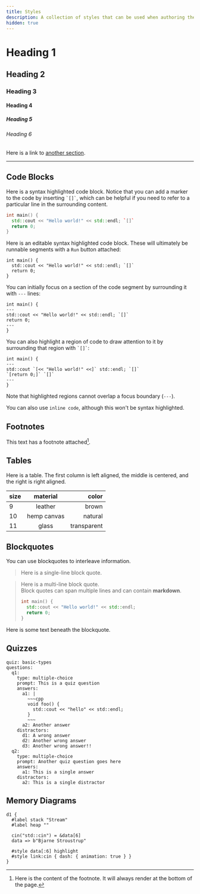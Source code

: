 ```yaml
---
title: Styles
description: A collection of styles that can be used when authoring the textbook.
hidden: true
---
```


# Heading 1
## Heading 2
### Heading 3
#### Heading 4
##### Heading 5
###### Heading 6

Here is a link to [another section](#code-blocks).

---

## Code Blocks

Here is a syntax highlighted code block. Notice that you can add a marker to the code by inserting `` `[]` ``, which can be helpful if you need to refer to a particular line in the surrounding content.

```cpp
int main() {
  std::cout << "Hello world!" << std::endl; `[]`
  return 0;
}
```

Here is an editable syntax highlighted code block. These will ultimately be runnable segments with a `Run` button attached:

```cpp,runnable
int main() {
  std::cout << "Hello world!" << std::endl; `[]`
  return 0;
}
```

You can initially focus on a section of the code segment by surrounding it with `---` lines:

```cpp,runnable
int main() {
---
std::cout << "Hello world!" << std::endl; `[]`
return 0;
---
}
```

You can also highlight a region of code to draw attention to it by surrounding that region with `` `[]` ``:

```cpp,runnable
int main() {
---
std::cout `[<< "Hello world!" <<]` std::endl; `[]`
`[return 0;]` `[]`
---
}
```

Note that highlighted regions cannot overlap a focus boundary (`---`).

You can also use `inline code`, although this won't be syntax highlighted.

## Footnotes

This text has a footnote attached[^1].

[^1]: Here is the content of the footnote. It will always render at the bottom of the page.

## Tables

Here is a table. The first column is left aligned, the middle is centered, and the right is right aligned.

size | material     | color
-----|:------------:|------------:
9    | leather      | brown
10   | hemp canvas  | natural
11   | glass        | transparent

## Blockquotes

You can use blockquotes to interleave information.

> Here is a single-line block quote.  

> Here is a multi-line block quote.  
> Block quotes can span multiple lines and can contain **markdown**.
>
> ```cpp
> int main() {
>   std::cout << "Hello world!" << std::endl;
>   return 0;
> }
> ```
> 

Here is some text beneath the blockquote.

## Quizzes

```yaml,quiz
quiz: basic-types
questions:
  q1:
    type: multiple-choice
    prompt: This is a quiz question
    answers: 
      a1: |
        ~~~cpp
        void foo() { 
          std::cout << "hello" << std::endl; 
        }
        ~~~
      a2: Another answer
    distractors:
      d1: A wrong answer
      d2: Another wrong answer
      d3: Another wrong answer!!
  q2: 
    type: multiple-choice
    prompt: Another quiz question goes here
    answers:
      a1: This is a single answer
    distractors:
      a2: This is a single distractor
```

## Memory Diagrams

```memory
d1 {
  #label stack "Stream"
  #label heap ""

  cin("std::cin") = &data[6]  
  data => b"Bjarne Stroustrup"

  #style data[:6] highlight
  #style link:cin { dash: { animation: true } }
}

```